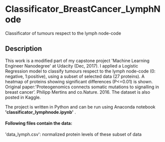 # Classificator_BreastCancer_LymphNode
Classificator of tumours respect to the lymph node-code

## Description
This work is a modified part of my capstone project 'Machine Learning Engineer Nanodegree' at Udacity (Dec, 2017).
I applied a Logistic Regression model to classify tumours respect to the lymph node-code (0: negative, 1:positive),
using a subset of selected data (27 proteins).
A heatmap of proteins showing significant differences (P<=0.01) is shown.
Original paper:'Proteogenomics connects somatic mutations to signalling in breast cancer’. Philipp Mertins and co.Nature. 2016.
The dataset is also posted in Kaggle.

The project is written in Python and can be run using Anaconda notebook **'classificator_lymphnode.ipynb'** . 

#### Following files contain the data:
'data_lymph.csv': normalized protein levels of these subset of data                                                           
 


